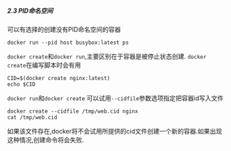 ##### 2.3 PID命名空间

可以有选择的创建没有PID命名空间的容器
```
docker run --pid host busybox:latest ps
```

`docker create`和`docker run`,主要区别在于容器是被停止状态创建.
`docker create`在编写脚本时会有用
```
CID=$(docker create nginx:latest)
echo $CID
```

`docker run`和`docker create` 可以试用`--cidfile`参数选项指定把容器id写入文件
```
docker create --cidfile /tmp/web.cid nginx
cat /tmp/web.cid
```
如果该文件存在,docker将不会试用所提供的cid文件创建一个新的容器.如果出现这种情况,创建命令将会失败.
